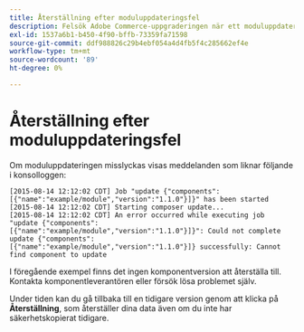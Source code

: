 ```yaml
---
title: Återställning efter moduluppdateringsfel
description: Felsök Adobe Commerce-uppgraderingen när ett moduluppdateringsfel har inträffat.
exl-id: 1537a6b1-b450-4f90-bffb-73359fa71598
source-git-commit: ddf988826c29b4ebf054a4d4fb5f4c285662ef4e
workflow-type: tm+mt
source-wordcount: '89'
ht-degree: 0%

---
```


# Återställning efter moduluppdateringsfel

Om moduluppdateringen misslyckas visas meddelanden som liknar följande i konsolloggen:

```terminal
[2015-08-14 12:12:02 CDT] Job "update {"components":[{"name":"example/module","version":"1.1.0"}]}" has been started
[2015-08-14 12:12:02 CDT] Starting composer update...
[2015-08-14 12:12:02 CDT] An error occurred while executing job "update {"components":
[{"name":"example/module","version":"1.1.0"}]}": Could not complete update {"components":
[{"name":"example/module","version":"1.1.0"}]} successfully: Cannot find component to update
```

I föregående exempel finns det ingen komponentversion att återställa till. Kontakta komponentleverantören eller försök lösa problemet själv.

Under tiden kan du gå tillbaka till en tidigare version genom att klicka på **Återställning**, som återställer dina data även om du inte har säkerhetskopierat tidigare.
